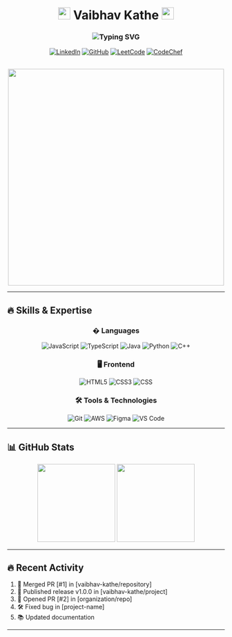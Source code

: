 <h1 align="center">
  <img src="https://media.giphy.com/media/hvRJCLFzcasrR4ia7z/giphy.gif" width="28">
   Vaibhav Kathe
  <img src="https://media.giphy.com/media/hvRJCLFzcasrR4ia7z/giphy.gif" width="28">
</h1>

<h3 align="center">
  <img src="https://readme-typing-svg.demolab.com?font=Fira+Code&weight=500&size=22&pause=1000&color=22C3F7&center=true&vCenter=true&width=500&lines=Frontend+Developer;Open-Source+Contributor;Problem+Solver;Continuous+Learner" alt="Typing SVG" />
</h3>

<div align="center">
  
  [![LinkedIn](https://img.shields.io/badge/LinkedIn-0A66C2?style=for-the-badge&logo=linkedin&logoColor=white)](https://www.linkedin.com/in/vaibhavkathe1030/)
  [![GitHub](https://img.shields.io/badge/GitHub-181717?style=for-the-badge&logo=github&logoColor=white)](https://github.com/vaibhav-kathe)
  [![LeetCode](https://img.shields.io/badge/LeetCode-FFA116?style=for-the-badge&logo=leetcode&logoColor=black)](https://leetcode.com/yourprofile/)
  [![CodeChef](https://img.shields.io/badge/CodeChef-5B4638?style=for-the-badge&logo=codechef&logoColor=white)](https://www.codechef.com/users/yourprofile)
  
</div>

<br/>

<div align="center">
  <img src="https://media.giphy.com/media/L1R1tvI9svkIWwpVYr/giphy.gif" width="500"/>
</div>

---

## 🔥 Skills & Expertise

<div align="center">
  
### � Languages
  
![JavaScript](https://img.shields.io/badge/JavaScript-F7DF1E?style=for-the-badge&logo=javascript&logoColor=black)
![TypeScript](https://img.shields.io/badge/TypeScript-3178C6?style=for-the-badge&logo=typescript&logoColor=white)
![Java](https://img.shields.io/badge/Java-007396?style=for-the-badge&logo=java&logoColor=white)
![Python](https://img.shields.io/badge/Python-3776AB?style=for-the-badge&logo=python&logoColor=white)
![C++](https://img.shields.io/badge/C%2B%2B-00599C?style=for-the-badge&logo=c%2B%2B&logoColor=white)

### 🖥 Frontend
  
![HTML5](https://img.shields.io/badge/HTML5-E34F26?style=for-the-badge&logo=html5&logoColor=white)
![CSS3](https://img.shields.io/badge/CSS3-1572B6?style=for-the-badge&logo=css3&logoColor=white)
![CSS](https://img.shields.io/badge/Tailwind_CSS-38B2AC?style=for-the-badge&logo=tailwind-css&logoColor=white)

### 🛠 Tools & Technologies
  
![Git](https://img.shields.io/badge/Git-F05032?style=for-the-badge&logo=git&logoColor=white)
![AWS](https://img.shields.io/badge/AWS-232F3E?style=for-the-badge&logo=amazon-aws&logoColor=white)
![Figma](https://img.shields.io/badge/Figma-F24E1E?style=for-the-badge&logo=figma&logoColor=white)
![VS Code](https://img.shields.io/badge/VS_Code-007ACC?style=for-the-badge&logo=visual-studio-code&logoColor=white)

</div>

---

## 📊 GitHub Stats

<div align="center">
  
  <img height="180em" src="https://github-readme-stats.vercel.app/api?username=vaibhav-kathe&show_icons=true&theme=radical&include_all_commits=true&count_private=true&hide_border=true"/>
  <img height="180em" src="https://github-readme-stats.vercel.app/api/top-langs/?username=vaibhav-kathe&layout=compact&langs_count=8&theme=radical&hide_border=true"/>
  
  <br/>
  
</div>

---

## 🔥 Recent Activity

1. 🎉 Merged PR [#1] in [vaibhav-kathe/repository] 
2. 🚀 Published release v1.0.0 in [vaibhav-kathe/project]
3. 💪 Opened PR [#2] in [organization/repo]
4. 🛠 Fixed bug in [project-name]
5. 📚 Updated documentation

---

